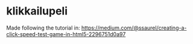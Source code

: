 # klikkailupeli
Made following the tutorial in: https://medium.com/@ssaurel/creating-a-click-speed-test-game-in-html5-2296751d0a97
